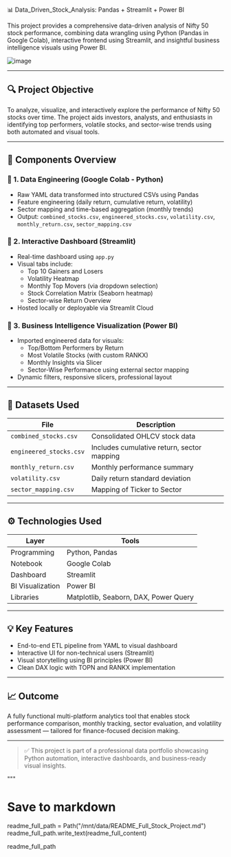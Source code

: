 📊 Data_Driven_Stock_Analysis: Pandas + Streamlit + Power BI

This project provides a comprehensive data-driven analysis of Nifty 50 stock performance, combining data wrangling using Python (Pandas in Google Colab), interactive frontend using Streamlit, and insightful business intelligence visuals using Power BI.

![image](https://github.com/user-attachments/assets/b08666f1-77d8-45fa-961b-fa2302cc3393)


---

## 🔍 Project Objective
To analyze, visualize, and interactively explore the performance of Nifty 50 stocks over time. The project aids investors, analysts, and enthusiasts in identifying top performers, volatile stocks, and sector-wise trends using both automated and visual tools.

---

## 🧱 Components Overview

### 🔹 1. Data Engineering (Google Colab - Python)
- Raw YAML data transformed into structured CSVs using Pandas
- Feature engineering (daily return, cumulative return, volatility)
- Sector mapping and time-based aggregation (monthly trends)
- Output: `combined_stocks.csv`, `engineered_stocks.csv`, `volatility.csv`, `monthly_return.csv`, `sector_mapping.csv`

### 🔹 2. Interactive Dashboard (Streamlit)
- Real-time dashboard using `app.py`
- Visual tabs include:
  - Top 10 Gainers and Losers
  - Volatility Heatmap
  - Monthly Top Movers (via dropdown selection)
  - Stock Correlation Matrix (Seaborn heatmap)
  - Sector-wise Return Overview
- Hosted locally or deployable via Streamlit Cloud

### 🔹 3. Business Intelligence Visualization (Power BI)
- Imported engineered data for visuals:
  - Top/Bottom Performers by Return
  - Most Volatile Stocks (with custom RANKX)
  - Monthly Insights via Slicer
  - Sector-Wise Performance using external sector mapping
- Dynamic filters, responsive slicers, professional layout

---

## 📁 Datasets Used

| File | Description |
|------|-------------|
| `combined_stocks.csv` | Consolidated OHLCV stock data |
| `engineered_stocks.csv` | Includes cumulative return, sector mapping |
| `monthly_return.csv` | Monthly performance summary |
| `volatility.csv` | Daily return standard deviation |
| `sector_mapping.csv` | Mapping of Ticker to Sector |

---

## ⚙️ Technologies Used

| Layer | Tools |
|-------|-------|
| Programming | Python, Pandas |
| Notebook | Google Colab |
| Dashboard | Streamlit |
| BI Visualization | Power BI |
| Libraries | Matplotlib, Seaborn, DAX, Power Query |

---

## 💡 Key Features
- End-to-end ETL pipeline from YAML to visual dashboard
- Interactive UI for non-technical users (Streamlit)
- Visual storytelling using BI principles (Power BI)
- Clean DAX logic with TOPN and RANKX implementation

---

## 📈 Outcome
A fully functional multi-platform analytics tool that enables stock performance comparison, monthly tracking, sector evaluation, and volatility assessment — tailored for finance-focused decision making.

---

> ✅ This project is part of a professional data portfolio showcasing Python automation, interactive dashboards, and business-ready visual insights.

"""

# Save to markdown
readme_full_path = Path("/mnt/data/README_Full_Stock_Project.md")
readme_full_path.write_text(readme_full_content)

readme_full_path
